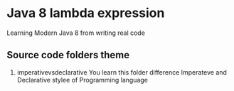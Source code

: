 # Java 8 lambda expression
Learning Modern Java 8 from writing real code

## Source code folders theme
 1. imperativevsdeclarative You learn this folder difference Imperateve and Declarative stylee of Programming language

